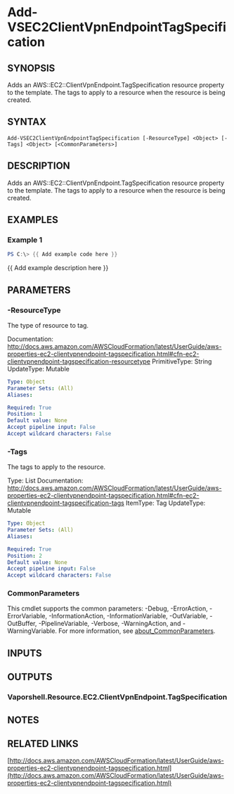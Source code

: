 # Add-VSEC2ClientVpnEndpointTagSpecification

## SYNOPSIS
Adds an AWS::EC2::ClientVpnEndpoint.TagSpecification resource property to the template.
The tags to apply to a resource when the resource is being created.

## SYNTAX

```
Add-VSEC2ClientVpnEndpointTagSpecification [-ResourceType] <Object> [-Tags] <Object> [<CommonParameters>]
```

## DESCRIPTION
Adds an AWS::EC2::ClientVpnEndpoint.TagSpecification resource property to the template.
The tags to apply to a resource when the resource is being created.

## EXAMPLES

### Example 1
```powershell
PS C:\> {{ Add example code here }}
```

{{ Add example description here }}

## PARAMETERS

### -ResourceType
The type of resource to tag.

Documentation: http://docs.aws.amazon.com/AWSCloudFormation/latest/UserGuide/aws-properties-ec2-clientvpnendpoint-tagspecification.html#cfn-ec2-clientvpnendpoint-tagspecification-resourcetype
PrimitiveType: String
UpdateType: Mutable

```yaml
Type: Object
Parameter Sets: (All)
Aliases:

Required: True
Position: 1
Default value: None
Accept pipeline input: False
Accept wildcard characters: False
```

### -Tags
The tags to apply to the resource.

Type: List
Documentation: http://docs.aws.amazon.com/AWSCloudFormation/latest/UserGuide/aws-properties-ec2-clientvpnendpoint-tagspecification.html#cfn-ec2-clientvpnendpoint-tagspecification-tags
ItemType: Tag
UpdateType: Mutable

```yaml
Type: Object
Parameter Sets: (All)
Aliases:

Required: True
Position: 2
Default value: None
Accept pipeline input: False
Accept wildcard characters: False
```

### CommonParameters
This cmdlet supports the common parameters: -Debug, -ErrorAction, -ErrorVariable, -InformationAction, -InformationVariable, -OutVariable, -OutBuffer, -PipelineVariable, -Verbose, -WarningAction, and -WarningVariable. For more information, see [about_CommonParameters](http://go.microsoft.com/fwlink/?LinkID=113216).

## INPUTS

## OUTPUTS

### Vaporshell.Resource.EC2.ClientVpnEndpoint.TagSpecification
## NOTES

## RELATED LINKS

[http://docs.aws.amazon.com/AWSCloudFormation/latest/UserGuide/aws-properties-ec2-clientvpnendpoint-tagspecification.html](http://docs.aws.amazon.com/AWSCloudFormation/latest/UserGuide/aws-properties-ec2-clientvpnendpoint-tagspecification.html)

